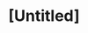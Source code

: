 ---
pid: LLD6
title: "[Untitled]"
location_transcription: 
zipcode: 
outside_phl: 
neighborhood: 
age: 
age_range: 
instagram: 
image_file_name: LLD_6.jpg
proposal_transcription: 'Shrek: Top of City Hall'
topic: Pop Culture
topic_summary: '0'
type: Sculpture Statue
keywords_other: 
credit: 
image_labels: 
twitter: 
facebook: 
permalink: "/monuments/lld6/"
layout: item-page
---